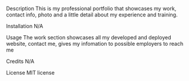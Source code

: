 Description
This is my professional portfolio that showcases my work, contact info, photo and a little detail about my experience and training. 

Installation
N/A

Usage
The work section showcases all my developed and deployed website, contact me, gives my infomation to possible employers to reach me

Credits
N/A

License
MIT license